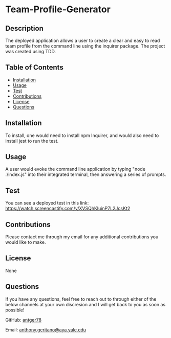 # Team-Profile-Generator



  ## Description 
  
   The deployed application allows a user to create a clear and easy to read team profile from the command line using the inquirer package.  The project was created using TDD.
  
  ## Table of Contents
  * [Installation](#installation)
  * [Usage](#usage)
  * [Test](#Test)
  * [Contributions](#Contributions)
  * [License](#license)
  * [Questions](#Questions)
  
  
  ## Installation
  
  To install, one would need to install npm Inquirer, and would also need to install jest to run the test.
  
  ## Usage 
  
  A user would evoke the command line application by typing "node .\index.js" into their integrated terminal, then answering a series of prompts.
  
  ## Test
  
  You can see a deployed test in this link: https://watch.screencastify.com/v/XVSQhKIuinP7L2JcsKt2
  
  ## Contributions
  
  Please contact me through my email for any additional contributions you would like to make.
  
  ## License
  
  None
  
  ## Questions
  
  If you have any questions, feel free to reach out to through either of the below channels at your own discresion and I will get back to you as soon as possible! 
  
  GitHub:  [antger78](https://github.com/antger78)
  
  Email:  anthony.geritano@aya.yale.edu
  